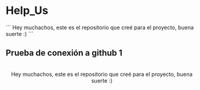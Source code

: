 # Help_Us

´´´
    Hey muchachos, este es el repositorio que creé para el proyecto, buena suerte :)
´´´

## Prueba de conexión a github 1

<p align=center>
<br>
  <span>Hey muchachos, este es el repositorio que creé para el proyecto, buena suerte :)</span>
<br>
</p>
